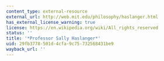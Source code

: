```yaml
---
content_type: external-resource
external_url: http://web.mit.edu/philosophy/haslanger.html
has_external_license_warning: true
license: https://en.wikipedia.org/wiki/All_rights_reserved
status: ''
title: '*Professor Sally Haslanger*'
uid: 29fb3778-501d-4cfa-9c75-732568431be9
wayback_url: ''
---
```

